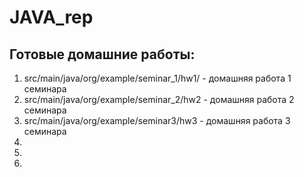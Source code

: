 # JAVA_rep
## Готовые домашние работы:
1. src/main/java/org/example/seminar_1/hw1/ - домашняя работа 1 семинара
2. src/main/java/org/example/seminar_2/hw2 - домашняя работа 2 семинара
3. src/main/java/org/example/seminar3/hw3 - домашняя работа 3 семинара
4.
5.
6.
